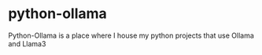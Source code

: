 # python-ollama

Python-Ollama is a place where I house my python projects that use Ollama and Llama3
